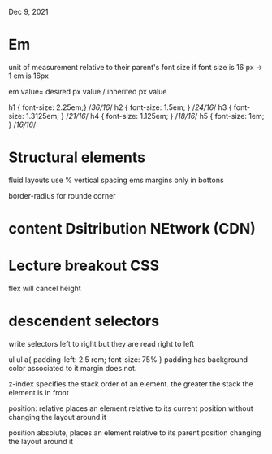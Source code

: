 <!-- @format -->

Dec 9, 2021

# Em

unit of measurement relative to their parent's font size
if font size is 16 px -> 1 em is 16px

em value= desired px value / inherited px value

h1 { font-size: 2.25em;} /_36/16_/
h2 { font-size: 1.5em; } /_24/16_/
h3 { font-size: 1.3125em; } /_21/16_/
h4 { font-size: 1.125em; } /_18/16_/
h5 { font-size: 1em; } /_16/16_/

# Structural elements

fluid layouts use %
vertical spacing ems
margins only in bottons

border-radius for rounde corner

# content Dsitribution NEtwork (CDN)

# Lecture breakout CSS

flex will cancel height

# descendent selectors

write selectors left to right but they are read right to left

ul ul a{
padding-left: 2.5 rem;
font-size: 75%
}
padding has background color associated to it margin does not.

z-index specifies the stack order of an element. the greater the stack the element is in front

position: relative places an element relative to its current position without changing the layout around it

position absolute, places an element relative to its parent position changing the layout around it

